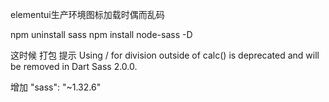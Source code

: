 elementui生产环境图标加载时偶而乱码

npm uninstall sass
npm install node-sass -D

这时候 打包 提示 Using / for division outside of calc() is deprecated and will be removed in Dart Sass 2.0.0.

增加
"sass": "~1.32.6"